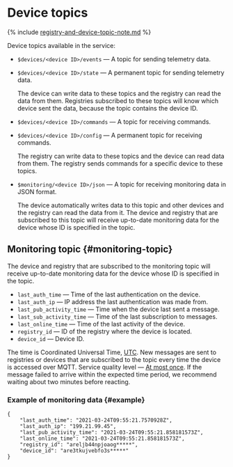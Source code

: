 # Device topics

{% include [registry-and-device-topic-note.md](../../../_includes/iot-core/registry-and-device-topic-note.md) %}

Device topics available in the service:

* `$devices/<device ID>/events` — A topic for sending telemetry data.

* `$devices/<device ID>/state` — A permanent topic for sending telemetry data.

   The device can write data to these topics and the registry can read the data from them. Registries subscribed to these topics will know which device sent the data, because the topic contains the device ID.

* `$devices/<device ID>/commands` — A topic for receiving commands.

* `$devices/<device ID>/config` — A permanent topic for receiving commands.

   The registry can write data to these topics and the device can read data from them. The registry sends commands for a specific device to these topics.

* `$monitoring/<device ID>/json` — A topic for receiving monitoring data in JSON format.

   The device automatically writes data to this topic and other devices and the registry can read the data from it. The device and registry that are subscribed to this topic will receive up-to-date monitoring data for the device whose ID is specified in the topic.

## Monitoring topic {#monitoring-topic}

The device and registry that are subscribed to the monitoring topic will receive up-to-date monitoring data for the device whose ID is specified in the topic.

* `last_auth_time` — Time of the last authentication on the device.
* `last_auth_ip` — IP address the last authentication was made from.
* `last_pub_activity_time` — Time when the device last sent a message.
* `last_sub_activity_time` — Time of the last subscription to messages.
* `last_online_time` — Time of the last activity of the device.
* `registry_id` — ID of the registry where the device is located.
* `device_id` — Device ID.

The time is Coordinated Universal Time, [UTC](https://en.wikipedia.org/wiki/Coordinated_Universal_Time). New messages are sent to registries or devices that are subscribed to the topic every time the device is accessed over MQTT. Service quality level — [At most once](../index.md#qos). If the message failed to arrive within the expected time period, we recommend waiting about two minutes before reacting.

### Example of monitoring data {#example}

```
{
	"last_auth_time": "2021-03-24T09:55:21.7570928Z",
	"last_auth_ip": "199.21.99.45",
	"last_pub_activity_time": "2021-03-24T09:55:21.858181573Z",
	"last_online_time": "2021-03-24T09:55:21.858181573Z",
	"registry_id": "areljb44npjoaog*****",
	"device_id": "are3tkujvebfo3s*****"
}
```

